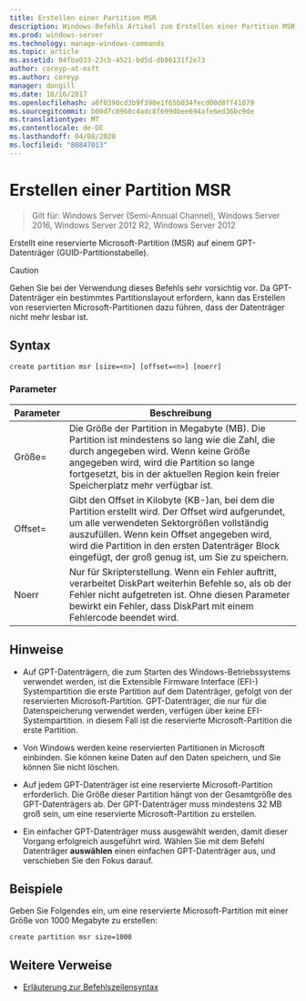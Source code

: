```yaml
---
title: Erstellen einer Partition MSR
description: Windows-Befehls Artikel zum Erstellen einer Partition MSR, mit der eine Microsoft Reserved-Partition (MSR) auf einem GPT-Datenträger (GUID-Partitionstabelle) erstellt wird.
ms.prod: windows-server
ms.technology: manage-windows-commands
ms.topic: article
ms.assetid: 04fba033-23cb-4521-bd5d-db96131f2e73
author: coreyp-at-msft
ms.author: coreyp
manager: dongill
ms.date: 10/16/2017
ms.openlocfilehash: a0f0390cd3b9f390e1f65b034fecd00d8ff41079
ms.sourcegitcommit: b00d7c8968c4adc8f699dbee694afe6ed36bc9de
ms.translationtype: MT
ms.contentlocale: de-DE
ms.lasthandoff: 04/08/2020
ms.locfileid: "80847013"
---
```

# <a name="create-partition-msr"></a>Erstellen einer Partition MSR

>Gilt für: Windows Server (Semi-Annual Channel), Windows Server 2016, Windows Server 2012 R2, Windows Server 2012

Erstellt eine reservierte Microsoft-Partition (MSR) auf einem GPT-Datenträger (GUID-Partitionstabelle).
  
> [!CAUTION]  
> Gehen Sie bei der Verwendung dieses Befehls sehr vorsichtig vor. Da GPT-Datenträger ein bestimmtes Partitionslayout erfordern, kann das Erstellen von reservierten Microsoft-Partitionen dazu führen, dass der Datenträger nicht mehr lesbar ist.
  
## <a name="syntax"></a>Syntax  
  
```  
create partition msr [size=<n>] [offset=<n>] [noerr]  
```  
  
### <a name="parameters"></a>Parameter  
  
|  Parameter  |                                                                                                                         Beschreibung                                                                                                                         |
|-------------|-------------------------------------------------------------------------------------------------------------------------------------------------------------------------------------------------------------------------------------------------------------|
|  Größe\=<n>  |               Die Größe der Partition in Megabyte \(MB\). Die Partition ist mindestens so lang wie die Zahl, die durch <n>angegeben wird. Wenn keine Größe angegeben wird, wird die Partition so lange fortgesetzt, bis in der aktuellen Region kein freier Speicherplatz mehr verfügbar ist.               |
| Offset\=<n> | Gibt den Offset in Kilobyte \(KB-\)an, bei dem die Partition erstellt wird. Der Offset wird aufgerundet, um alle verwendeten Sektorgrößen vollständig auszufüllen. Wenn kein Offset angegeben wird, wird die Partition in den ersten Datenträger Block eingefügt, der groß genug ist, um Sie zu speichern. |
|    Noerr    |                            Nur für Skripterstellung. Wenn ein Fehler auftritt, verarbeitet DiskPart weiterhin Befehle so, als ob der Fehler nicht aufgetreten ist. Ohne diesen Parameter bewirkt ein Fehler, dass DiskPart mit einem Fehlercode beendet wird.                             |
  
## <a name="remarks"></a>Hinweise  
  
-   Auf GPT-Datenträgern, die zum Starten des Windows-Betriebssystems verwendet werden, ist die Extensible Firmware Interface \(EFI-\) Systempartition die erste Partition auf dem Datenträger, gefolgt von der reservierten Microsoft-Partition. GPT-Datenträger, die nur für die Datenspeicherung verwendet werden, verfügen über keine EFI-Systempartition. in diesem Fall ist die reservierte Microsoft-Partition die erste Partition.  
  
-   Von Windows werden keine reservierten Partitionen in Microsoft einbinden. Sie können keine Daten auf den Daten speichern, und Sie können Sie nicht löschen.  
  
-   Auf jedem GPT-Datenträger ist eine reservierte Microsoft-Partition erforderlich. Die Größe dieser Partition hängt von der Gesamtgröße des GPT-Datenträgers ab. Der GPT-Datenträger muss mindestens 32 MB groß sein, um eine reservierte Microsoft-Partition zu erstellen.  
  
-   Ein einfacher GPT-Datenträger muss ausgewählt werden, damit dieser Vorgang erfolgreich ausgeführt wird. Wählen Sie mit dem Befehl Datenträger **auswählen** einen einfachen GPT-Datenträger aus, und verschieben Sie den Fokus darauf.  
  
## <a name="examples"></a><a name=BKMK_examples></a>Beispiele  
Geben Sie Folgendes ein, um eine reservierte Microsoft-Partition mit einer Größe von 1000 Megabyte zu erstellen:  
  
```  
create partition msr size=1000  
```  
  
## <a name="additional-references"></a>Weitere Verweise  
- [Erläuterung zur Befehlszeilensyntax](command-line-syntax-key.md)  
  

  


